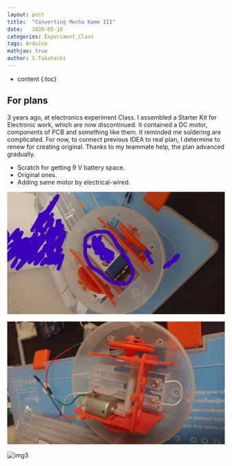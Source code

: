```yaml
---
layout: post
title:  "Converting Mecha Kame III"
date:   2020-05-18
categories: Experiment_Class
tags: Arduino
mathjax: true
author: S.Takahashi
---
```


* content
{:toc}

## For plans

3 years ago, at electronics experiment Class. I assembled a Starter Kit for Electronic work, which are now discontinued. It contained a DC motor, components of PCB and something like them. It reminded me soldering are complicated. 
For now, to connect previous IDEA to real plan, I determine to renew for creating original. Thanks to my teammate help, the plan advanced gradually.

* Scratch for getting 9 V battery space.
* Original ones.
* Adding same motor by electrical-wired.


![img1](/img/0518/1.jpg)




![img2](/img/0518/2.jpg)


![img3](/img/0518/3.jpg)